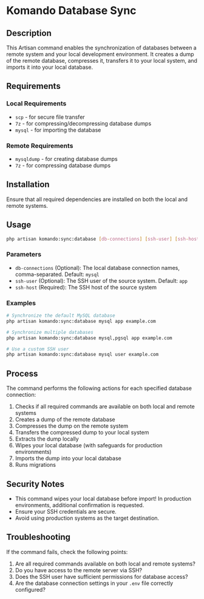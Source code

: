 # Komando Database Sync

## Description

This Artisan command enables the synchronization of databases between a remote system and your local development environment. It creates a dump of the remote database, compresses it, transfers it to your local system, and imports it into your local database.

## Requirements

### Local Requirements
- `scp` - for secure file transfer
- `7z` - for compressing/decompressing database dumps
- `mysql` - for importing the database

### Remote Requirements
- `mysqldump` - for creating database dumps
- `7z` - for compressing database dumps

## Installation

Ensure that all required dependencies are installed on both the local and remote systems.

## Usage

```bash
php artisan komando:sync:database [db-connections] [ssh-user] [ssh-host]
```

### Parameters

- `db-connections` (Optional): The local database connection names, comma-separated. Default: `mysql`
- `ssh-user` (Optional): The SSH user of the source system. Default: `app`
- `ssh-host` (Required): The SSH host of the source system

### Examples

```bash
# Synchronize the default MySQL database
php artisan komando:sync:database mysql app example.com

# Synchronize multiple databases
php artisan komando:sync:database mysql,pgsql app example.com

# Use a custom SSH user
php artisan komando:sync:database mysql user example.com
```

## Process

The command performs the following actions for each specified database connection:

1. Checks if all required commands are available on both local and remote systems
2. Creates a dump of the remote database
3. Compresses the dump on the remote system
4. Transfers the compressed dump to your local system
5. Extracts the dump locally
6. Wipes your local database (with safeguards for production environments)
7. Imports the dump into your local database
8. Runs migrations

## Security Notes

- This command wipes your local database before import! In production environments, additional confirmation is requested.
- Ensure your SSH credentials are secure.
- Avoid using production systems as the target destination.

## Troubleshooting

If the command fails, check the following points:

1. Are all required commands available on both local and remote systems?
2. Do you have access to the remote server via SSH?
3. Does the SSH user have sufficient permissions for database access?
4. Are the database connection settings in your `.env` file correctly configured?
